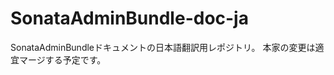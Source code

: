 SonataAdminBundle-doc-ja
========================

SonataAdminBundleドキュメントの日本語翻訳用レポジトリ。
本家の変更は適宜マージする予定です。
